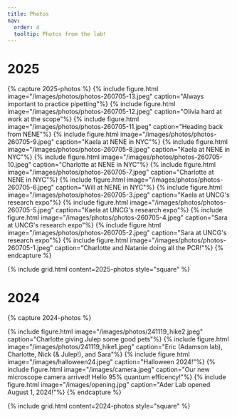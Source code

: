 ```yaml
---
title: Photos
nav:
  order: 4
  tooltip: Photos from the lab!
---
```

# 2025
{% capture 2025-photos %}
  {% include figure.html image="/images/photos/photos-260705-13.jpeg" caption="Always important to practice pipetting"%}
  {% include figure.html image="/images/photos/photos-260705-12.jpeg" caption="Olivia hard at work at the scope"%}
  {% include figure.html image="/images/photos/photos-260705-11.jpeg" caption="Heading back from NENE"%}
  {% include figure.html image="/images/photos/photos-260705-9.jpeg" caption="Kaela at NENE in NYC"%}
  {% include figure.html image="/images/photos/photos-260705-8.jpeg" caption="Kaela at NENE in NYC"%}
  {% include figure.html image="/images/photos/photos-260705-10.jpeg" caption="Charlotte at NENE in NYC"%}
  {% include figure.html image="/images/photos/photos-260705-7.jpeg" caption="Charlotte at NENE in NYC"%}
  {% include figure.html image="/images/photos/photos-260705-6.jpeg" caption="Will at NENE in NYC"%}
  {% include figure.html image="/images/photos/photos-260705-3.jpeg" caption="Kaela at UNCG's research expo"%}
  {% include figure.html image="/images/photos/photos-260705-5.jpeg" caption="Kaela at UNCG's research expo"%}
  {% include figure.html image="/images/photos/photos-260705-4.jpeg" caption="Sara at UNCG's research expo"%}
  {% include figure.html image="/images/photos/photos-260705-2.jpeg" caption="Sara at UNCG's research expo"%}
  {% include figure.html image="/images/photos/photos-260705-1.jpeg" caption="Charlotte and Natanie doing all the PCR!"%}
{% endcapture %}

{%
  include grid.html
  content=2025-photos
  style="square"
%}

# 2024
{% capture 2024-photos %}

  {% include figure.html image="/images/photos/241119_hike2.jpeg" caption="Charlotte giving Julep some good pets"%}
  {% include figure.html image="/images/photos/241119_hike1.jpeg" caption="Eric (Adamson lab), Charlotte, Nick (& Julep!), and Sara"%}
  {% include figure.html image="/images/halloween24.jpeg" caption="Halloween 2024!"%}
  {% include figure.html image="/images/camera.jpeg" caption="Our new microscope camera arrived! Hello 95% quantum efficency!"%}
  {% include figure.html image="/images/opening.jpg" caption="Ader Lab opened August 1, 2024!"%}
{% endcapture %}

{%
  include grid.html
  content=2024-photos
  style="square"
%}
